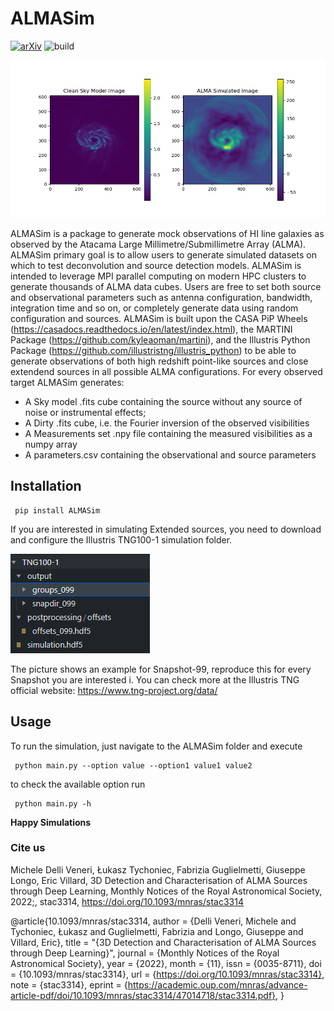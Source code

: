 # ALMASim
[![arXiv](https://img.shields.io/badge/arXiv-2211.11462-00ff00.svg)](https://arxiv.org/abs/2211.11462) 
![build](https://github.com/MicheleDelliVeneri/ALMASim/actions/workflows/python-package.yml/badge.svg)

![](images/extended_sim_0.png)

ALMASim is a package to generate mock observations of HI line galaxies as observed by the Atacama Large Millimetre/Submillimetre Array (ALMA). ALMASim primary goal is to allow users to generate simulated datasets on which to test deconvolution and source detection models. ALMASim is intended to leverage MPI parallel computing on modern HPC clusters to generate thousands of ALMA data cubes. Users are free to set both source and observational parameters such as antenna configuration, bandwidth, integration time and so on, or completely generate data using random configuration and sources.
ALMASim is built upon the CASA PiP Wheels (https://casadocs.readthedocs.io/en/latest/index.html), the MARTINI Package (https://github.com/kyleaoman/martini), and the Illustris Python Package (https://github.com/illustristng/illustris_python) to be able to generate observations of both high redshift point-like sources and close extendend sources in all possible ALMA configurations. 
For every observed target ALMASim generates:
- A Sky model .fits cube containing the source without any source of noise or instrumental effects;
- A Dirty .fits cube, i.e. the Fourier inversion of the observed visibilities 
- A Measurements set .npy file containing the measured visibilities as a numpy array 
- A parameters.csv containing the observational and source parameters


## Installation
<pre><code> pip install ALMASim </code></pre>


If you are interested in simulating Extended sources, you need to download and configure the Illustris TNG100-1 simulation folder.

![](images/TNGStructure.PNG)

The picture shows an example for Snapshot-99, reproduce this for every Snapshot you are interested i. You can check more at the Illustris TNG official website: https://www.tng-project.org/data/

## Usage
To run the simulation, just navigate to the ALMASim folder and execute 
<pre><code> python main.py --option value --option1 value1 value2  </code></pre>
to check the available option run 
<pre><code> python main.py -h </code></pre>


**Happy Simulations**


### Cite us

Michele Delli Veneri, Łukasz Tychoniec, Fabrizia Guglielmetti, Giuseppe Longo, Eric Villard, 3D Detection and Characterisation of ALMA Sources through Deep Learning, Monthly Notices of the Royal Astronomical Society, 2022;, stac3314, https://doi.org/10.1093/mnras/stac3314

@article{10.1093/mnras/stac3314,
    author = {Delli Veneri, Michele and Tychoniec, Łukasz and Guglielmetti, Fabrizia and Longo, Giuseppe and Villard, Eric},
    title = "{3D Detection and Characterisation of ALMA Sources through Deep Learning}",
    journal = {Monthly Notices of the Royal Astronomical Society},
    year = {2022},
    month = {11},
    issn = {0035-8711},
    doi = {10.1093/mnras/stac3314},
    url = {https://doi.org/10.1093/mnras/stac3314},
    note = {stac3314},
    eprint = {https://academic.oup.com/mnras/advance-article-pdf/doi/10.1093/mnras/stac3314/47014718/stac3314.pdf},
}
